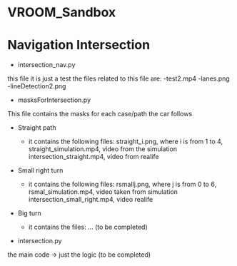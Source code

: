 # VROOM_Sandbox

# Navigation Intersection 


* intersection_nav.py 

this file it is just a test 
the files related to this file are: 
-test2.mp4
-lanes.png
-lineDetection2.png

* masksForIntersection.py

This file contains the masks for each case/path the car follows

- Straight path
    - it contains the following files:
    straight_i.png, where i is from 1 to 4,
    straight_simulation.mp4, video from the simulation
    intersection_straight.mp4, video from realife

- Small right turn 
    - it contains the following files:
    rsmallj.png, where j is from 0 to 6,
    rsmal_simulation.mp4, video taken from simulation
    intersection_small_right.mp4, video realife

- Big turn 
    - it contains the files:
    ... (to be completed)

* intersection.py

the main code -> just the logic (to be completed)
